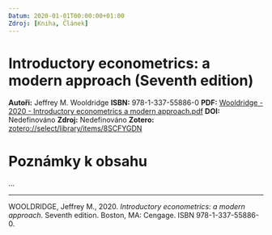 ```yaml
---
Datum: 2020-01-01T00:00:00+01:00
Zdroj: [Kniha, Článek]
---
```

# Introductory econometrics: a modern approach (Seventh edition)
**Autoři:** Jeffrey M. Wooldridge
**ISBN:** 978-1-337-55886-0
**PDF:** [Wooldridge - 2020 - Introductory econometrics a modern approach.pdf](file://C:\Users\Michal\Zotero\storage\ERC77IE6\Wooldridge%20-%202020%20-%20Introductory%20econometrics%20a%20modern%20approach.pdf)
**DOI:** Nedefinováno
**Zdroj:** Nedefinováno 
**Zotero:** [zotero://select/library/items/8SCFYGDN](zotero://select/library/items/8SCFYGDN)

# Poznámky k obsahu
...
- - -
WOOLDRIDGE, Jeffrey M., 2020. _Introductory econometrics: a modern approach_. Seventh edition. Boston, MA: Cengage. ISBN 978-1-337-55886-0.
